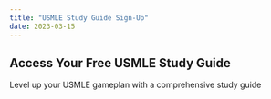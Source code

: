 ```yaml
---
title: "USMLE Study Guide Sign-Up"
date: 2023-03-15
---
```


## Access Your Free USMLE Study Guide

Level up your USMLE gameplan with a comprehensive study guide
